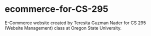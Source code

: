 # ecommerce-for-CS-295
E-Commerce website created by Teresita Guzman Nader for CS 295 (Website Management) class at Oregon State University.

